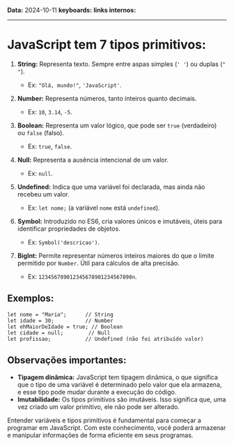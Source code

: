 
**Data:** 2024-10-11
**keyboards:** 
**links internos:** 
___

# JavaScript tem 7 tipos primitivos:

1. **String:** Representa texto. Sempre entre aspas simples (`' '`) ou duplas (`" "`).
    
    - Ex: `"Olá, mundo!"`, `'JavaScript'`.
2. **Number:** Representa números, tanto inteiros quanto decimais.
    
    - Ex: `10`, `3.14`, `-5`.
3. **Boolean:** Representa um valor lógico, que pode ser `true` (verdadeiro) ou `false` (falso).
    
    - Ex: `true`, `false`.
4. **Null:** Representa a ausência intencional de um valor.
    
    - Ex: `null`.
5. **Undefined:** Indica que uma variável foi declarada, mas ainda não recebeu um valor.
    
    - Ex: `let nome;` (a variável `nome` está `undefined`).
6. **Symbol:** Introduzido no ES6, cria valores únicos e imutáveis, úteis para identificar propriedades de objetos.
    
    - Ex: `Symbol('descricao')`.
7. **BigInt:** Permite representar números inteiros maiores do que o limite permitido por `Number`. Útil para cálculos de alta precisão.
    
    - Ex: `123456789012345678901234567890n`.

## Exemplos:

```
let nome = "Maria";      // String
let idade = 30;          // Number
let ehMaiorDeIdade = true; // Boolean
let cidade = null;        // Null
let profissao;           // Undefined (não foi atribuído valor)
```

## Observações importantes:

- **Tipagem dinâmica:** JavaScript tem tipagem dinâmica, o que significa que o tipo de uma variável é determinado pelo valor que ela armazena, e esse tipo pode mudar durante a execução do código.
- **Imutabilidade:** Os tipos primitivos são imutáveis. Isso significa que, uma vez criado um valor primitivo, ele não pode ser alterado.

Entender variáveis e tipos primitivos é fundamental para começar a programar em JavaScript. Com este conhecimento, você poderá armazenar e manipular informações de forma eficiente em seus programas.